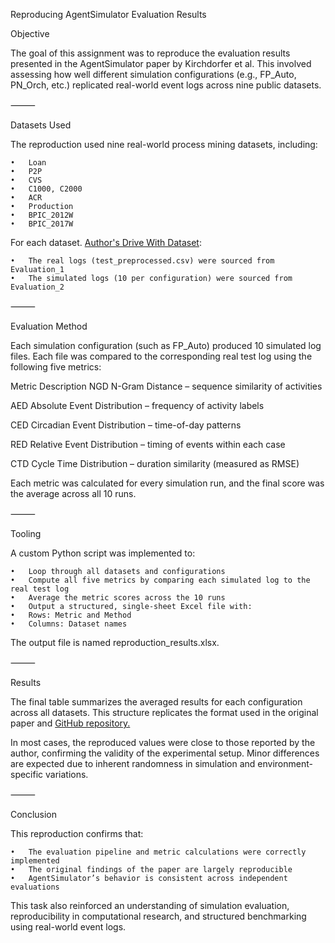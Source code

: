 Reproducing AgentSimulator Evaluation Results

Objective

The goal of this assignment was to reproduce the evaluation results presented in the AgentSimulator paper by Kirchdorfer et al. This involved assessing how well different simulation configurations (e.g., FP_Auto, PN_Orch, etc.) replicated real-world event logs across nine public datasets.

⸻

Datasets Used

The reproduction used nine real-world process mining datasets, including:

	•	Loan
	•	P2P
	•	CVS
	•	C1000, C2000
	•	ACR
	•	Production
	•	BPIC_2012W
	•	BPIC_2017W

For each dataset. [Author's Drive With Dataset](https://drive.google.com/file/d/10OcbxF9hSoiItb8zAb3W5oxKTiNkaXHg/view?usp=sharing):

	•	The real logs (test_preprocessed.csv) were sourced from Evaluation_1
	•	The simulated logs (10 per configuration) were sourced from Evaluation_2

⸻

Evaluation Method

Each simulation configuration (such as FP_Auto) produced 10 simulated log files.
Each file was compared to the corresponding real test log using the following five metrics:

Metric	Description
NGD	N-Gram Distance – sequence similarity of activities

AED	Absolute Event Distribution – frequency of activity labels

CED	Circadian Event Distribution – time-of-day patterns

RED	Relative Event Distribution – timing of events within each case

CTD	Cycle Time Distribution – duration similarity (measured as RMSE)

Each metric was calculated for every simulation run, and the final score was the average across all 10 runs.

⸻

Tooling

A custom Python script was implemented to:

	•	Loop through all datasets and configurations
	•	Compute all five metrics by comparing each simulated log to the real test log
	•	Average the metric scores across the 10 runs
	•	Output a structured, single-sheet Excel file with:
	•	Rows: Metric and Method
	•	Columns: Dataset names

The output file is named reproduction_results.xlsx.

⸻

Results

The final table summarizes the averaged results for each configuration across all datasets.
This structure replicates the format used in the original paper and [GitHub repository.](https://github.com/lukaskirchdorfer/agentsimulator)

In most cases, the reproduced values were close to those reported by the author, confirming the validity of the experimental setup. Minor differences are expected due to inherent randomness in simulation and environment-specific variations.

⸻

Conclusion

This reproduction confirms that:

	•	The evaluation pipeline and metric calculations were correctly implemented
	•	The original findings of the paper are largely reproducible
	•	AgentSimulator’s behavior is consistent across independent evaluations

This task also reinforced an understanding of simulation evaluation, reproducibility in computational research, and structured benchmarking using real-world event logs.